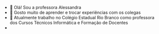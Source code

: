 - 👋 Olá! Sou a professora Alessandra
- 👀 Gosto muito de aprender e trocar experiências com os colegas
- 🌱 Atualmente trabalho no Colégio Estadual Rio Branco como professora dos Cursos Técnicos Informática e Formação de Docentes
-

<!---
Alebarbosa6/Alebarbosa6 is a ✨ special ✨ repository because its `README.md` (this file) appears on your GitHub profile.
You can click the Preview link to take a look at your changes.
--->
